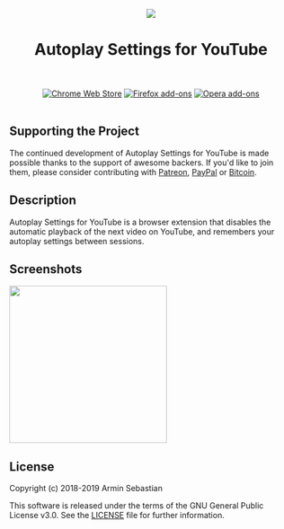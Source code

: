 <p align="center"><img src="https://i.imgur.com/GY24C1W.png"></p>
<h1 align="center">Autoplay Settings for YouTube</h1>

<p align="center">
  </br></br>
  <a href="https://chrome.google.com/webstore/detail/youtube-autoplay/gebbpmioaihpifcknpcjeielgfhaiecf">
    <img src="https://i.imgur.com/q6E8SOD.png" alt="Chrome Web Store"></a>
  <a href="https://addons.mozilla.org/en-US/firefox/addon/youtube_autoplay/">
    <img src="https://i.imgur.com/dvof8rG.png" alt="Firefox add-ons"></a>
  <a href="">
    <img src="https://i.imgur.com/wK10qEV.png" alt="Opera add-ons"></a>
  </br></br>
</p>

## Supporting the Project

The continued development of Autoplay Settings for YouTube is made possible
thanks to the support of awesome backers. If you'd like to join them,
please consider contributing with
[Patreon](https://armin.dev/go/patreon?pr=youtube-autoplay&src=repo),
[PayPal](https://armin.dev/go/paypal?pr=youtube-autoplay&src=repo) or
[Bitcoin](https://armin.dev/go/bitcoin?pr=youtube-autoplay&src=repo).

## Description

Autoplay Settings for YouTube is a browser extension that disables
the automatic playback of the next video on YouTube, and remembers
your autoplay settings between sessions.

## Screenshots

<p>
  <img width="280" src="https://i.imgur.com/qyURbsy.png">
</p>

## License

Copyright (c) 2018-2019 Armin Sebastian

This software is released under the terms of the GNU General Public License v3.0.
See the [LICENSE](LICENSE) file for further information.
